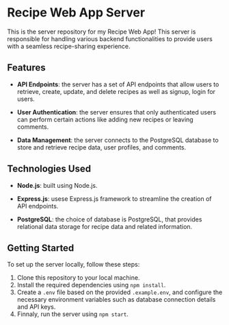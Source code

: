 # Recipe Web App Server

This is the server repository for my Recipe Web App! This server is responsible for handling various backend functionalities to provide users with a seamless recipe-sharing experience.

## Features

- **API Endpoints**: the server has a set of API endpoints that allow users to retrieve, create, update, and delete recipes as well as signup, login for users.

- **User Authentication**: the server ensures that only authenticated users can perform certain actions like adding new recipes or leaving comments.

- **Data Management**: the server connects to the PostgreSQL database to store and retrieve recipe data, user profiles, and comments.


## Technologies Used

- **Node.js**: built using Node.js.

- **Express.js**: usese Express.js framework to streamline the creation of API endpoints.

- **PostgreSQL**: the choice of database is PostgreSQL, that provides relational data storage for recipe data and related information.


## Getting Started

To set up the server locally, follow these steps:

1. Clone this repository to your local machine.
2. Install the required dependencies using `npm install`.
3. Create a `.env` file based on the provided `.example.env`, and configure the necessary environment variables such as database connection details and API keys.
4. Finnaly, run the server using `npm start`.
